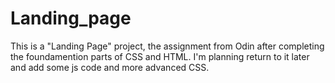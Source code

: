 # Landing_page
This is a "Landing Page" project, the assignment from Odin after completing the foundamention parts of CSS and HTML. I'm planning return to it later and add some js code and more advanced CSS.